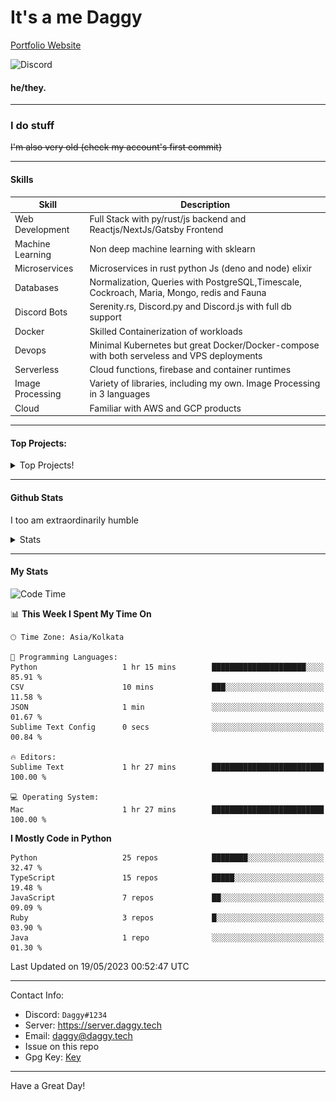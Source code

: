
# It's a me Daggy

[Portfolio Website](https://daggy.tech)

![Discord](https://img.shields.io/discord/491175207122370581?color=black&label=Discord&logo=discord) 

#### he/they. 

 ----

### I do stuff

~~I'm also very old (check my account's first commit)~~

-----

#### Skills

| Skill | Description |
| ----- | ----------- |
| Web Development | Full Stack with py/rust/js backend and Reactjs/NextJs/Gatsby Frontend
| Machine Learning | Non deep machine learning with sklearn |
| Microservices | Microservices in rust python Js (deno and node) elixir |
| Databases | Normalization, Queries with PostgreSQL,Timescale, Cockroach,  Maria, Mongo, redis and Fauna |
| Discord Bots | Serenity.rs, Discord.py and Discord.js with full db support |
| Docker | Skilled Containerization of workloads |
| Devops | Minimal Kubernetes but great Docker/Docker-compose with both serveless and VPS deployments |
| Serverless | Cloud functions, firebase and container runtimes |
| Image Processing | Variety of libraries, including my own. Image Processing in 3 languages |
| Cloud | Familiar with AWS and GCP products |

-----

#### Top Projects:

<details>
  <summary>Top Projects!</summary>
    
   - [Dagpi](https://dagpi.xyz) : Full stack webapp featuring nextjs frontend and admin api backend in express with typescript. Features image manipulation microservice in python fastapi,and auth+metric microservices in actix rust. All networked together with docker and nginx and tracked with grafana, prometheus. Also features stripe and paypal payments. PostgreSQL and TimescaleDb databases with aws glacier automated backups. Integrates with stripe and paypal payment gateways for subscriptions.
 
   - [Polaroid](https://github.com/daggy1234/polaroid): Various rust libraries integrated to python with FFI. Features CI to build cross platform wheels using maturin. Core FFI done with pyo3 and features stubs and automatic documentation generation.
    
   - [Dagbot](https://dagbot.daggy.tech): Built on discord’s WS and HTTP apis, this tool responds to user interaction and uses several apis. Python engagement tool is connected to postgreSQL and frontend microservice by HTTP. Frontend microservice is express typescript with react frontend and mongodb database. Deployed with kubernetes
    
   - Esoteric Languages - niche programming languages: 
     Built 2 esoteric programming languages. 
     - [Udymts](https://github.com/daggy1234/udymts) : a rust based cli and compiler that turns udymts files into python to execute.
     - [PokeType](https://github.com/Daggy1234/PokeType) : expression evluation language built with rply and features lexical analysis, tokenization, compilation, interpretation and more.
 
   - [Image Uploader](https://github.com/Daggy1234/image-uploader): A classic image uploader to post images to. With fs writes, a UI to upload images, a REST API and a authorization system featuring both username/password and a token. Fully customizeable and designed to be self-hosted, it also features a docker image to run.
  
   - [DagPaste](https://github.com/Daggy1234/Dagpaste): DagPaste is my take on hastebin. Self hosteable, it features highlight js syntax highlighting, rest API to add pastes, and raw paste fetching. Using the fs, and rocket.rs for the rust api its fast, performant and looks great! Speedy with rust + vanillajs + css and template rendering
 
   - [R.Daggy](https://github.com/Daggy1234/r.daggy): Private discord bot for my server with rust
   
 
</details>

-----

#### Github Stats

I too am extraordinarily humble

<details>
  <summary>Stats</summary>
<a href="https://github.com/Daggy1234">
  <img src="https://github-readme-stats.vercel.app/api?username=Daggy1234&show_icons=true&hide_border=true&count_private=true" />
</a><a href="https://github.com/Daggy1234">
  <img src="https://github-readme-stats.vercel.app/api/top-langs/?username=Daggy1234&layout=compact&langs_count=9&hide=css,html,jupyter%20notebook&count_private=true" />
</a><a href="https://github.com/Daggy1234">
 <img src="https://raw.githubusercontent.com/Daggy1234/generate-stats/master/generated/overview.svg" />
</a><a href="https://github.com/Daggy1234">
 <img src="https://raw.githubusercontent.com/Daggy1234/generate-stats/master/generated/languages.svg" />
 </a>
</details>
  
-----

#### My Stats

<!--START_SECTION:waka-->
![Code Time](http://img.shields.io/badge/Code%20Time-1%2C201%20hrs%2053%20mins-blue)

📊 **This Week I Spent My Time On** 

```text
🕑︎ Time Zone: Asia/Kolkata

💬 Programming Languages: 
Python                   1 hr 15 mins        █████████████████████░░░░   85.91 % 
CSV                      10 mins             ███░░░░░░░░░░░░░░░░░░░░░░   11.58 % 
JSON                     1 min               ░░░░░░░░░░░░░░░░░░░░░░░░░   01.67 % 
Sublime Text Config      0 secs              ░░░░░░░░░░░░░░░░░░░░░░░░░   00.84 % 

🔥 Editors: 
Sublime Text             1 hr 27 mins        █████████████████████████   100.00 % 

💻 Operating System: 
Mac                      1 hr 27 mins        █████████████████████████   100.00 % 
```

**I Mostly Code in Python** 

```text
Python                   25 repos            ████████░░░░░░░░░░░░░░░░░   32.47 % 
TypeScript               15 repos            █████░░░░░░░░░░░░░░░░░░░░   19.48 % 
JavaScript               7 repos             ██░░░░░░░░░░░░░░░░░░░░░░░   09.09 % 
Ruby                     3 repos             █░░░░░░░░░░░░░░░░░░░░░░░░   03.90 % 
Java                     1 repo              ░░░░░░░░░░░░░░░░░░░░░░░░░   01.30 % 
```




 Last Updated on 19/05/2023 00:52:47 UTC
<!--END_SECTION:waka-->

-----

Contact Info:

- Discord: `Daggy#1234`
- Server: https://server.daggy.tech
- Email: daggy@daggy.tech
- Issue on this repo
- Gpg Key: [Key](https://github.com/daggy1234.gpg)

-----
Have a Great Day!

